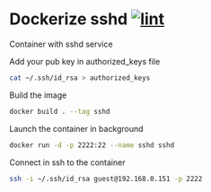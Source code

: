 # Dockerize sshd [![lint](https://github.com/infraworks/docker-sshd/actions/workflows/lint.yml/badge.svg)](https://github.com/infraworks/docker-sshd/actions/workflows/lint.yml)

Container with sshd service

Add your pub key in authorized_keys file
```bash
cat ~/.ssh/id_rsa > authorized_keys
```

Build the image
```bash
docker build . --tag sshd
```

Launch the container in background
```bash
docker run -d -p 2222:22 --name sshd sshd
```

Connect in ssh to the container

```bash
ssh -i ~/.ssh/id_rsa guest@192.168.0.151 -p 2222
```

